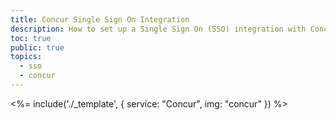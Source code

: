 ```yaml
---
title: Concur Single Sign On Integration
description: How to set up a Single Sign On (SSO) integration with Concur and Auth0.
toc: true
public: true
topics:
  - sso
  - concur
---
```


<%= include('./_template', {
  service: "Concur",
  img: "concur"
}) %>
